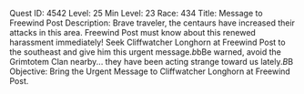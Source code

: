 Quest ID: 4542
Level: 25
Min Level: 23
Race: 434
Title: Message to Freewind Post
Description: Brave traveler, the centaurs have increased their attacks in this area. Freewind Post must know about this renewed harassment immediately! Seek Cliffwatcher Longhorn at Freewind Post to the southeast and give him this urgent message.$b$bBe warned, avoid the Grimtotem Clan nearby... they have been acting strange toward us lately.$B$B
Objective: Bring the Urgent Message to Cliffwatcher Longhorn at Freewind Post.
